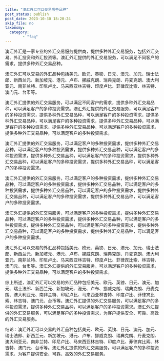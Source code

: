 ```yaml
---
title: "澳汇外汇可以交易哪些品种"
post_status: publish
post_date: 2023-10-30 18:20:24
skip_file: no
taxonomy:
  category:
        - "faq"
---
```


澳汇外汇是一家专业的外汇交易服务提供商，提供多种外汇交易服务，包括外汇交易、外汇投资和外汇投资等。澳汇外汇提供的外汇交易服务，可以满足不同客户的需求，提供多种外汇交易品种。

澳汇外汇可以交易的外汇品种包括美元、欧元、英镑、日元、澳元、加元、瑞士法郎、新西兰元、新加坡元、港元、卢布、挪威克朗、瑞典克朗、丹麦克朗、澳大利亚元、南非兰特、印尼卢比、马来西亚林吉特、印度卢比、菲律宾比索、林吉特、澳门元、台币等。

澳汇外汇提供的外汇交易服务，可以满足不同客户的需求，提供多种外汇交易品种，可以满足客户的多种投资需求。澳汇外汇提供的外汇交易服务，可以满足客户的多种投资需求，提供多种外汇交易品种，可以满足客户的多种投资需求，提供多种外汇交易品种，可以满足客户的多种投资需求，提供多种外汇交易品种，可以满足客户的多种投资需求，提供多种外汇交易品种，可以满足客户的多种投资需求，提供多种外汇交易品种，可以满足客户的多种投资需求。

澳汇外汇提供的外汇交易服务，可以满足客户的多种投资需求，提供多种外汇交易品种，可以满足客户的多种投资需求，提供多种外汇交易品种，可以满足客户的多种投资需求，提供多种外汇交易品种，可以满足客户的多种投资需求，提供多种外汇交易品种，可以满足客户的多种投资需求，提供多种外汇交易品种，可以满足客户的多种投资需求。

澳汇外汇提供的外汇交易服务，可以满足客户的多种投资需求，提供多种外汇交易品种，可以满足客户的多种投资需求，提供多种外汇交易品种，可以满足客户的多种投资需求，提供多种外汇交易品种，可以满足客户的多种投资需求，提供多种外汇交易品种，可以满足客户的多种投资需求，提供多种外汇交易品种，可以满足客户的多种投资需求。

澳汇外汇提供的外汇交易服务，可以满足客户的多种投资需求，提供多种外汇交易品种，可以满足客户的多种投资需求，提供多种外汇交易品种，可以满足客户的多种投资需求，提供多种外汇交易品种，可以满足客户的多种投资需求，提供多种外汇交易品种，可以满足客户的多种投资需求，提供多种外汇交易品种，可以满足客户的多种投资需求。

澳汇外汇可以交易的外汇品种包括美元、欧元、英镑、日元、澳元、加元、瑞士法郎、新西兰元、新加坡元、港元、卢布、挪威克朗、瑞典克朗、丹麦克朗、澳大利亚元、南非兰特、印尼卢比、马来西亚林吉特、印度卢比、菲律宾比索、林吉特、澳门元、台币等。澳汇外汇提供的外汇交易服务，可以满足客户的多种投资需求，提供多种外汇交易品种，可以满足客户的多种投资需求。

综上所述，澳汇外汇可以交易的外汇品种包括美元、欧元、英镑、日元、澳元、加元、瑞士法郎、新西兰元、新加坡元、港元、卢布、挪威克朗、瑞典克朗、丹麦克朗、澳大利亚元、南非兰特、印尼卢比、马来西亚林吉特、印度卢比、菲律宾比索、林吉特、澳门元、台币等。澳汇外汇提供的外汇交易服务，可以满足客户的多种投资需求，提供多种外汇交易品种，可以满足客户的多种投资需求。澳汇外汇提供的外汇交易服务，可以满足客户的多种投资需求，为客户提供安全、可靠、高效的外汇交易服务。

结论：澳汇外汇可以交易的外汇品种包括美元、欧元、英镑、日元、澳元、加元、瑞士法郎、新西兰元、新加坡元、港元、卢布、挪威克朗、瑞典克朗、丹麦克朗、澳大利亚元、南非兰特、印尼卢比、马来西亚林吉特、印度卢比、菲律宾比索、林吉特、澳门元、台币等。澳汇外汇提供的外汇交易服务，可以满足客户的多种投资需求，为客户提供安全、可靠、高效的外汇交易服务。

